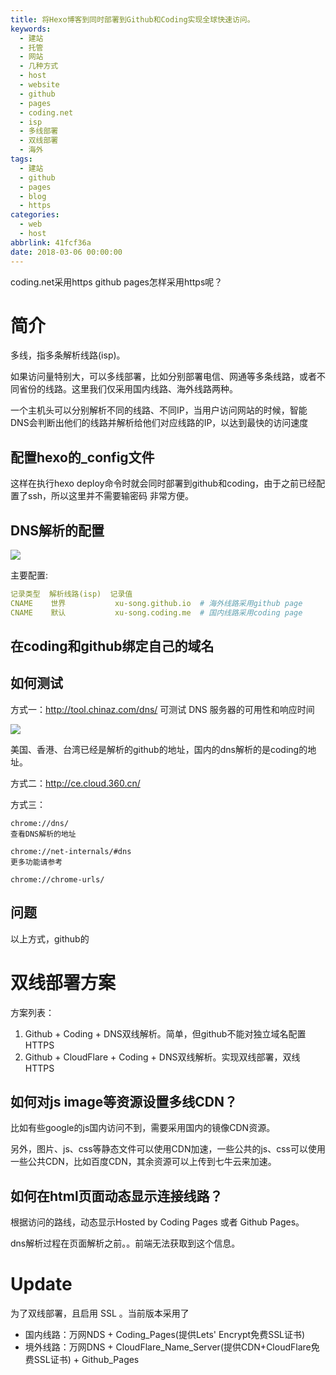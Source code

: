 ```yaml
---
title: 将Hexo博客到同时部署到Github和Coding实现全球快速访问。
keywords:
  - 建站
  - 托管
  - 网站
  - 几种方式
  - host
  - website
  - github
  - pages
  - coding.net
  - isp
  - 多线部署
  - 双线部署
  - 海外
tags:
  - 建站
  - github
  - pages
  - blog
  - https
categories:
  - web
  - host
abbrlink: 41fcf36a
date: 2018-03-06 00:00:00
---
```


coding.net采用https
github pages怎样采用https呢？


# 简介

多线，指多条解析线路(isp)。

如果访问量特别大，可以多线部署，比如分别部署电信、网通等多条线路，或者不同省份的线路。这里我们仅采用国内线路、海外线路两种。


一个主机头可以分别解析不同的线路、不同IP，当用户访问网站的时候，智能DNS会判断出他们的线路并解析给他们对应线路的IP，以达到最快的访问速度




## 配置hexo的_config文件

这样在执行hexo deploy命令时就会同时部署到github和coding，由于之前已经配置了ssh，所以这里并不需要输密码 非常方便。


## DNS解析的配置



<img src="/images/raw/建站 - DNS解析 - 配置.png"></img>

主要配置:
```yml
记录类型  解析线路(isp)  记录值
CNAME    世界           xu-song.github.io  # 海外线路采用github page
CNAME    默认           xu-song.coding.me  # 国内线路采用coding page
```

## 在coding和github绑定自己的域名


## 如何测试
方式一：http://tool.chinaz.com/dns/
可测试 DNS 服务器的可用性和响应时间

<img src="/images/raw/建站 - DNS双线部署 - 服务器测速.png"></img>

美国、香港、台湾已经是解析的github的地址，国内的dns解析的是coding的地址。


方式二：http://ce.cloud.360.cn/


方式三：
```
chrome://dns/
查看DNS解析的地址

chrome://net-internals/#dns
更多功能请参考

chrome://chrome-urls/
```

## 问题
以上方式，github的

# 双线部署方案

方案列表：
1. Github + Coding + DNS双线解析。简单，但github不能对独立域名配置HTTPS
1. Github + CloudFlare + Coding + DNS双线解析。实现双线部署，双线HTTPS


## 如何对js image等资源设置多线CDN？

比如有些google的js国内访问不到，需要采用国内的镜像CDN资源。

另外，图片、js、css等静态文件可以使用CDN加速，一些公共的js、css可以使用一些公共CDN，比如百度CDN，其余资源可以上传到七牛云来加速。


## 如何在html页面动态显示连接线路？

根据访问的路线，动态显示Hosted by Coding Pages 或者 Github Pages。


dns解析过程在页面解析之前。。前端无法获取到这个信息。

# Update

为了双线部署，且启用 SSL 。当前版本采用了
- 国内线路：万网NDS +  Coding_Pages(提供Lets' Encrypt免费SSL证书)
- 境外线路：万网DNS + CloudFlare_Name_Server(提供CDN+CloudFlare免费SSL证书) + Github_Pages
